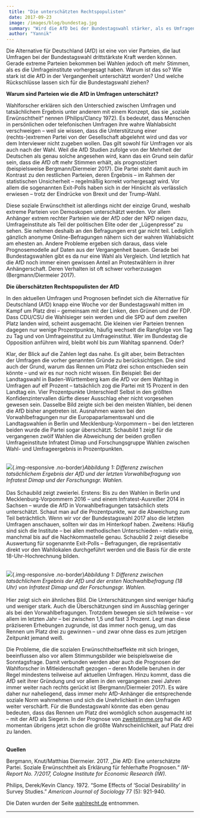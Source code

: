 ```yaml
---
 title: "Die unterschätzten Rechtspopulisten"
 date: 2017-09-23
 image: /images/blog/bundestag.jpg
 summary: "Wird die AfD bei der Bundestagswahl stärker, als es Umfragen und Prognosen vorhersagen?"
 author: "Yannik"
---
```



Die Alternative für Deutschland (AfD) ist eine von vier Parteien, die
laut Umfragen bei der Bundestagswahl drittstärkste Kraft werden können.
Gerade extreme Parteien bekommen bei Wahlen jedoch oft mehr Stimmen, als
es die Umfrageinstitute vorhergesagt haben. Warum ist das so? Wie stark
ist die AfD in der Vergangenheit unterschätzt worden? Und welche
Rückschlüsse lassen sich für die Bundestagswahl ziehen?

**Warum sind Parteien wie die AfD in Umfragen unterschätzt?**

Wahlforscher erklären sich den Unterschied zwischen Umfragen und
tatsächlichem Ergebnis unter anderem mit einem Konzept, das sie „soziale
Erwünschtheit“ nennen (Philips/Clancy 1972). Es bedeutet, dass Menschen
in persönlichen oder telefonischen Umfragen ihre wahre Wahlabsicht
verschweigen – weil sie wissen, dass die Unterstützung einer
(rechts-)extremen Partei von der Gesellschaft abgelehnt wird und das vor
dem Interviewer nicht zugeben wollen. Das gilt sowohl für Umfragen vor
als auch nach der Wahl. Weil die AfD Studien zufolge von der Mehrheit
der Deutschen als genau solche angesehen wird, kann das ein Grund sein
dafür sein, dass die AfD oft mehr Stimmen erhält, als prognostiziert
(beispielsweise Bergmann/Diermeier 2017). Die Partei steht damit auch im
Kontrast zu den restlichen Parteien, deren Ergebnis – im Rahmen der
statistischen Unsicherheit – regelmäßig korrekt vorhergesagt wird. Vor
allem die sogenannten Exit-Polls haben sich in der Hinsicht als
verlässlich erwiesen – trotz der Eindrücke von Brexit und der
Trump-Wahl.

Diese soziale Erwünschtheit ist allerdings nicht der einzige Grund,
weshalb extreme Parteien von Demoskopen unterschätzt werden. Vor allem
Anhänger extrem rechter Parteien wie der AfD oder der NPD neigen dazu,
Umfrageinstitute als Teil der politischen Elite oder der „Lügenpresse“
zu sehen. Sie nehmen deshalb an den Befragungen erst gar nicht teil.
Lediglich gänzlich anonyme Online-Befragungen nähern sich der wahren
Wahlabsicht am ehesten an. Andere Probleme ergeben sich daraus, dass
viele Prognosemodelle auf Daten aus der Vergangenheit bauen. Gerade bei
Bundestagswahlen gibt es da nur eine Wahl als Vergleich. Und letztlich
hat die AfD noch immer einen gewissen Anteil an Protestwählern in ihrer
Anhängerschaft. Deren Verhalten ist oft schwer vorherzusagen
(Bergmann/Diermeier 2017).

**Die überschätzten Rechtspopulisten der AfD**

In den aktuellen Umfragen und Prognosen befindet sich die Alternative
für Deutschland (AfD) knapp eine Woche vor der Bundestagswahl mitten im
Kampf um Platz drei – gemeinsam mit der Linken, den Grünen und der FDP.
Dass CDU/CSU die Wahlsieger sein werden und die SPD auf dem zweiten
Platz landen wird, scheint ausgemacht. Die kleinen vier Parteien trennen
dagegen nur wenige Prozentpunkte, häufig wechselt die Rangfolge von Tag
zu Tag und von Umfrageinstitut zu Umfrageinstitut. Wer im Bundestag die
Opposition anführen wird, bleibt wohl bis zum Wahltag spannend. Oder?

Klar, der Blick auf die Zahlen legt das nahe. Es gilt aber, beim
Betrachten der Umfragen die vorher genannten Gründe zu berücksichtigen.
Die sind auch der Grund, warum das Rennen um Platz drei schon
entschieden sein könnte – und wir es nur noch nicht wissen. Ein
Beispiel: Bei der Landtagswahl in Baden-Württemberg kam die AfD vor dem
Wahltag in Umfragen auf elf Prozent – tatsächlich zog die Partei mit 15
Prozent in den Landtag ein. Vier Prozentpunkte Unterschied! Selbst in
den größten Konfidenzintervallen dürfte dieser Ausschlag eher nicht
vorgesehen gewesen sein. Dasselbe Bild zeigte sich bei den meisten
Wahlen, bei denen die AfD bisher angetreten ist. Ausnahmen waren bei den
Vorwahlbefragungen nur die Europaparlamentswahl und die Landtagswahlen
in Berlin und Mecklenburg-Vorpommern – bei den letzteren beiden wurde
die Partei sogar überschätzt. Schaubild 1 zeigt für die vergangenen
zwölf Wahlen die Abweichung der beiden großen Umfrageinstitute Infratest
Dimap und Forschungsgruppe Wahlen zwischen Wahl- und Umfrageergebnis in
Prozentpunkten.

\
![](/images/blog/Vorwahl.jpeg){.img-responsive
.no-border}*Abbildung 1: Differenz zwischen tatsächlichem Ergebnis der
AfD und der letzten Vorwahlbefragung von Infratest Dimap und der
Forschungsgr. Wahlen.*\
\
Das Schaubild zeigt zweierlei. Erstens: Bis zu den Wahlen in Berlin und
Mecklenburg-Vorpommern 2016 – und einem Infratest-Ausreißer 2014 in
Sachsen – wurde die AfD in Vorwahlbefragungen tatsächlich stets
unterschätzt. Schaut man auf die Prozentpunkte, war die Abweichung zum
Teil beträchtlich. Wenn wir vor der Bundestagswahl 2017 also die letzten
Umfragen anschauen, sollten wir das im Hinterkopf haben. Zweitens:
Häufig sind sich die Institute – bei allen methodischen Unterschieden –
relativ einig, manchmal bis auf die Nachkommastelle genau. Schaubild 2
zeigt dieselbe Auswertung für sogenannte Exit-Polls – Befragungen, die
repräsentativ direkt vor den Wahllokalen durchgeführt werden und die
Basis für die erste 18-Uhr-Hochrechnung bilden.

\
![](/images/blog/Exitpoll.jpeg){.img-responsive
.no-border}*Abbildung 1: Differenz zwischen tatsächlichem Ergebnis der
AfD und der ersten Nachwahlbefragung (18 Uhr) von Infratest Dimap und
der Forschungsgr. Wahlen.*\
\
Hier zeigt sich ein ähnliches Bild. Die Unterschätzungen sind weniger
häufig und weniger stark. Auch die Überschätzungen sind im Ausschlag
geringer als bei den Vorwahlbefragungen. Trotzdem bewegen sie sich
teilweise – vor allem im letzten Jahr – bei zwischen 1,5 und fast 3
Prozent. Legt man diese präziseren Erhebungen zugrunde, ist das immer
noch genug, um das Rennen um Platz drei zu gewinnen – und zwar ohne dass
es zum jetzigen Zeitpunkt jemand weiß.

Die Probleme, die die sozialen Erwünschtheitseffekte mit sich bringen,
beeinflussen also vor allem Stimmungsbilder wie beispielsweise die
Sonntagsfrage. Damit verbunden werden aber auch die Prognosen der
Wahlforscher in Mitleidenschaft gezogen – deren Modelle beruhen in der
Regel mindestens teilweise auf aktuellen Umfragen. Hinzu kommt, dass die
AfD seit ihrer Gründung und vor allem in den vergangenen zwei Jahren
immer weiter nach rechts gerückt ist (Bergmann/Diermeier 2017). Es wäre
daher nur naheliegend, dass immer mehr AfD-Anhänger die entsprechende
soziale Norm wahrnehmen und sich die Unehrlichkeit in den Umfragen
weiter verschärft. Für die Bundestagswahl könnte das eben genau
bedeuten, dass das Rennen um Platz drei womöglich schon ausgemacht ist –
mit der AfD als Siegerin. In der Prognose von
[zweitstimme.org](%E2%80%9Dhttp://zweitstimme.org/%E2%80%9C) hat die AfD
momentan übrigens jetzt schon die größte Wahrscheinlichkeit, auf Platz
drei zu landen.

\
**Quellen**

Bergmann, Knut/Matthias Diermeier. 2017. „Die AfD: Eine unterschätzte
Partei. Soziale Erwünschtheit als Erklärung für fehlerhafte Prognosen.“
*IW-Report No. 7/2017, Cologne Institute for Economic Research (IW).*

Philips, Derek/Kevin Clancy. 1972. “Some Effects of ‘Social
Desirability’ in Survey Studies.” *American Journal of Sociology* 77
(5): 921-940.

Die Daten wurden der Seite
[wahlrecht.de](%E2%80%9Dhttp://wahlrecht.de/%E2%80%9C) entnommen.

------------------------------------------------------------------------


